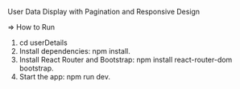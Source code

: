User Data Display with Pagination and Responsive Design

=> How to Run

1. cd userDetails
2. Install dependencies: npm install.
3. Install React Router and Bootstrap: npm install react-router-dom bootstrap.
4. Start the app: npm run dev.
